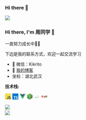 ### Hi there 👋

<!--
**yanyunwu/yanyunwu** is a ✨ _special_ ✨ repository because its `README.md` (this file) appears on your GitHub profile.

Here are some ideas to get you started:

- 🔭 I’m currently working on ...
- 🌱 I’m currently learning ...
- 👯 I’m looking to collaborate on ...
- 🤔 I’m looking for help with ...
- 💬 Ask me about ...
- 📫 How to reach me: ...
- 😄 Pronouns: ...
- ⚡ Fun fact: ...
-->

![](https://raw.githubusercontent.com/hanyucd/hanyucd/main/header.png)
### Hi there, I'm 周同学 👋

一直努力成长中🧑‍💻

下边是我的联系方式，欢迎一起交流学习

- 💬 微信：Kikrito
- 📝 [我的博客](http://stuzhou.cc)
- 坐标：湖北武汉

**技术栈:**  

<code><img height="20" src="https://raw.githubusercontent.com/github/explore/80688e429a7d4ef2fca1e82350fe8e3517d3494d/topics/javascript/javascript.png"></code>
<code><img height="20" src="https://raw.githubusercontent.com/github/explore/80688e429a7d4ef2fca1e82350fe8e3517d3494d/topics/typescript/typescript.png"></code>
<code><img height="20" src="https://raw.githubusercontent.com/github/explore/80688e429a7d4ef2fca1e82350fe8e3517d3494d/topics/vue/vue.png"></code>
<code><img height="20" src="https://raw.githubusercontent.com/github/explore/80688e429a7d4ef2fca1e82350fe8e3517d3494d/topics/nodejs/nodejs.png"></code>
<code><img height="20" src="https://raw.githubusercontent.com/github/explore/80688e429a7d4ef2fca1e82350fe8e3517d3494d/topics/mysql/mysql.png"></code>
<code><img height="20" src="https://raw.githubusercontent.com/github/explore/80688e429a7d4ef2fca1e82350fe8e3517d3494d/topics/git/git.png"></code>

<!-- [![](https://github-readme-stats.vercel.app/api?username=hanyucd&show_icons=true)](https://github.com/hanyucd)

[![](https://github-readme-stats.vercel.app/api/top-langs?username=hanyucd&theme=tokyonight&layout=compact)](https://github.com/hanyucd) -->

<img src="https://github-readme-stats.vercel.app/api?username=WangQingye&show_icons=true" />
<br />
<img src="https://github-readme-stats.vercel.app/api/top-langs/?username=WangQingye&langs_count=10&layout=compact" />
